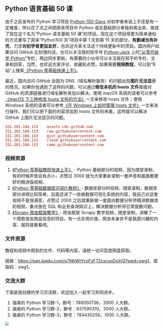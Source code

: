 ## Python 语言基础 50 课

由于之前发布的 Python 学习项目 [Python-100-Days](https://github.com/jackfrued/Python-100-Days) 对初学者来说上手还是有一定难度，所以花了点之间把原来项目中 Python 语言基础部分单独剥离出来，做成了现在这个名为“Python 语言基础 50 课”的项目。现在这个项目用更为简单通俗的方式重写了原来“Python100 天”项目中第 1 天到第 15 天的部分，**有删减也有补充**，力求**对初学者更加友好**，也欢迎大家关注这个持续更新中的项目。国内用户如果访问 GitHub 比较慢的话，也可以关注我的知乎号 [Python-Jack](https://www.zhihu.com/people/jackfrued) 上的[“从零开始学 Python”](https://zhuanlan.zhihu.com/c_1216656665569013760)专栏，两边同步更新。有需要的小伙伴可以关注我在知乎的专栏、文章和回答，当然，也欢迎大家评论、收藏和点赞。如果需要**视频教程**，可以到“B 站”上搜索[《Python 零基础快速上手》](https://www.bilibili.com/video/BV1FT4y1R7sz)。

最近，国内访问 GitHub 会因为 DNS（域名解析服务）的问题出现**图片无法显示**的情况，如果你也遇到了这样的问题，可以通过**修改本机的 hosts 文件**直接对 GitHub 的资源链接进行域名解析来加以解决。使用 macOS 系统的读者可以参考[《macOS 下三种修改 hosts 文件的方法》](https://www.jianshu.com/p/752211238c1b)一文来修改 hosts 文件；使用 Windows 系统的读者可以参考[《在 Windows 上如何管理 hosts 文件》](https://sspai.com/post/43248)一文来进行操作。我们可以把下面的内容添加到 hosts 文件的末尾，这样就可以解决 GitHub 上图片无法显示的问题。

```INI
151.101.184.133    assets-cdn.github.com
151.101.184.133    raw.githubusercontent.com
151.101.184.133    gist.githubusercontent.com
151.101.184.133    cloud.githubusercontent.com
151.101.184.133    camo.githubusercontent.com
```

### 视频资源

1. [《Python 零基础教程快速上手》](https://www.bilibili.com/video/BV1FT4y1R7sz) - Python 基础部分的视频，因为随堂录制，有的时候声音会有点小，点赞过 3000 就为大家重新录制一套声音和画面都更好的精讲版视频。
2. [《Python 零基础数据库可视化教程》](https://www.bilibili.com/video/BV1dA411w7tu)- 数据库部分的视频，随堂录制，数据库部分讲得比较简单，后面还讲了一些做数据可视化系统的内容，我自己对这套视频不是很满意，点赞过 2000 之后就重新做一套面向数据分析师精讲数据库的视频，重点放在 SQL 和业务查询知识上，解决数据分析师日常提数问题。
3. [《Scrapy 爬虫框架教学》](https://www.bilibili.com/video/BV1QY411F7Vt)- 爬虫框架 Scrapy 教学视频，随堂录制，讲解了一个爬取淘宝商品信息的项目，有一点实用价值，爬虫本身并不是我感兴趣的内容，就将就看看吧。

### 文件资源

教程和视频中用到的文件、代码等内容，请统一访问百度网盘获取。

链接：<https://pan.baidu.com/s/1NhWtYcpFzF72cxcsoDoXjQ?pwd=swg1>，提取码：swg1。

### 交流大群

下面是我创建的学习交流群，欢迎加入一起学习共同进步。

1. 骆昊的 Python 学习群-1，群号：789050736，2000 人大群。
2. 骆昊的 Python 学习群-2，群号：837590310，2000 人大群。
3. 骆昊的 Python 学习群-3，群号：784430256，1000 人大群。

<img src="https://assets.ng-tech.icu/book/Python-100-Days/20220616120218.JPG" style="zoom: 75%;">
